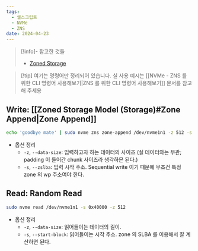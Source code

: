 ```yaml
---
tags:
  - 쉘스크립트
  - NVMe
  - ZNS
date: 2024-04-23
---
```

> [!info]- 참고한 것들
> - [Zoned Storage](https://zonedstorage.io/docs/tools/zns)

> [!tip] 여기는 명령어만 정리되어 있습니다. 실 사용 예시는 [[NVMe - ZNS 를 위한 CLI 명령어 사용해보기|ZNS 를 위한 CLI 명령어 사용해보기]] 문서를 참고해 주세용

## Write: [[Zoned Storage Model (Storage)#Zone Append|Zone Append]]

```bash
echo 'goodbye mate' | sudo nvme zns zone-append /dev/nvme1n1 -z 512 -s 0x40000
```

- 옵션 정리
	- `-z`, `--data-size`: 입력하고자 하는 데이터의 사이즈 (실 데이터와는 무관; padding 이 들어간 chunk 사이즈라 생각하믄 된다.)
	- `-s`, `--zslba`: 입력 시작 주소. Sequential write 이기 때문에 무조건 특정 zone 의 wp 주소여야 한다.

## Read: Random Read

```bash
sudo nvme read /dev/nvme1n1 -s 0x40000 -z 512
```

- 옵션 정리
	- `-z`, `--data-size`: 읽어들이는 데이터의 길이.
	- `-s`, `--start-block`: 읽어들이는 시작 주소. zone 의 SLBA 를 이용해서 잘 계산하면 된다.
